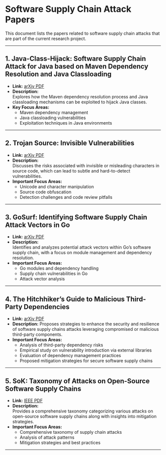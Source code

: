 # Software Supply Chain Attack Papers

This document lists the papers related to software supply chain attacks that are part of the current research project.

---

## 1. Java-Class-Hijack: Software Supply Chain Attack for Java based on Maven Dependency Resolution and Java Classloading

- **Link:** [arXiv PDF](https://arxiv.org/pdf/2407.18760)
- **Description:**  
  Explores how the Maven dependency resolution process and Java classloading mechanisms can be exploited to hijack Java classes.
- **Key Focus Areas:**  
  - Maven dependency management  
  - Java classloading vulnerabilities  
  - Exploitation techniques in Java environments

---

## 2. Trojan Source: Invisible Vulnerabilities

- **Link:** [arXiv PDF](https://arxiv.org/pdf/2407.18760)
- **Description:**  
  Discusses the risks associated with invisible or misleading characters in source code, which can lead to subtle and hard-to-detect vulnerabilities.
- **Important Focus Areas:**  
  - Unicode and character manipulation  
  - Source code obfuscation  
  - Detection challenges and code review pitfalls

---

## 3. GoSurf: Identifying Software Supply Chain Attack Vectors in Go

- **Link:** [arXiv PDF](https://arxiv.org/pdf/2407.04442)
- **Description:**  
  Identifies and analyzes potential attack vectors within Go’s software supply chain, with a focus on module management and dependency resolution.
- **Important Focus Areas:**  
  - Go modules and dependency handling  
  - Supply chain vulnerabilities in Go  
  - Attack vector analysis

---

## 4. The Hitchhiker’s Guide to Malicious Third-Party Dependencies

- **Link:** [arXiv PDF](https://arxiv.org/pdf/2307.09087)
- **Description:**
  Proposes strategies to enhance the security and resilience of software supply chains attacks leveraging compromised or malicious third-party components.
- **Important Focus Areas:**  
  - Analysis of third-party dependency risks  
  - Empirical study on vulnerability introduction via external libraries  
  - Evaluation of dependency management practices  
  - Proposed mitigation strategies for secure software supply chains

---

## 5. SoK: Taxonomy of Attacks on Open-Source Software Supply Chains

- **Link:** [IEEE PDF](https://csdl-downloads.ieeecomputer.org/proceedings/sp/2023/9336/00/933600a167.pdf?Expires=1739922901&Policy=eyJTdGF0ZW1lbnQiOlt7IlJlc291cmNlIjoiaHR0cHM6Ly9jc2RsLWRvd25sb2Fkcy5pZWVlY29tcHV0ZXIub3JnL3Byb2NlZWRpbmdzL3NwLzIwMjMvOTMzNi8wMC85MzM2MDBhMTY3LnBkZiIsIkNvbmRpdGlvbiI6eyJEYXRlTGVzc1RoYW4iOnsiQVdTOkVwb2NoVGltZSI6MTczOTkyMjkwMX19fV19&Signature=uCSupqWSyb7791xdwW~12TtXW~Ziixw9P0nCEwPS6mzXmVR9IiRS-M4Y~PaqpTX-xYjm8iA5CaVcERkJWVXe1e9viG-egjlpjzySXElVoLfW7QHZi6zU68k9FRysrc0mISHzmEj80WxFNNLtkxs9elDHNFZsjNosTj2M-Z3yy3r6xiXbvdbg4uRxyd6HsXbJ0jKRrgB0zKuH0-7MnMvFXCG72~~1ksxlsJuucpiJ0le8vfiWky1iyZNB6IVxLrO66UKJ2UfTmmLW-Ox2Xjfhl48FAJsqzvbfNLO7Uws2dgmQeEGFw6w659yJQ42NHoaDal-C4lp23ZE9vM1TD5aVQw__&Key-Pair-Id=K12PMWTCQBDMDT)
- **Description:**  
  Provides a comprehensive taxonomy categorizing various attacks on open-source software supply chains along with insights into mitigation strategies.
- **Important Focus Areas:**  
  - Comprehensive taxonomy of supply chain attacks  
  - Analysis of attack patterns  
  - Mitigation strategies and best practices

---
